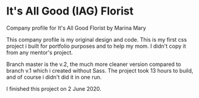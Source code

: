 # It's All Good (IAG) Florist
Company profile for It's All Good Florist by Marina Mary

This company profile is my original design and code. This is my first css project i built for portfolio purposes and
to help my mom. I didn't copy it from any mentor's project.

Branch master is the v.2, the much more cleaner version compared to branch v.1  which i created without Sass.
The project took 13 hours to build, and of course i didn't did it in one run.

I finished this project on 2 June 2020.
